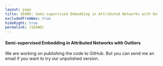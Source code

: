 ```yaml
---
layout: page
title: SEANO: Semi-supervised Embedding in Attributed Networks with Outliers
excludedFromNav: true
hideRight: true
permalink: /SEANO/
---
```

#### Semi-supervised Embedding in Attributed Networks with Outliers
We are working on publishing the code to GitHub. But you can send me an email if you want to try our unpolished version.

